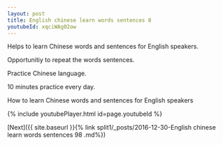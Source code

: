 ```yaml
---
layout: post
title: English chinese learn words sentences 8 
youtubeId: xqciWAg02ow
---
```

 
 
Helps to learn Chinese words and sentences for English speakers.

Opportunitiy to repeat the words sentences. 

Practice Chinese language. 
 
10 minutes practice every day. 
 
How to learn Chinese words and sentences for English speakers 
 
{% include youtubePlayer.html id=page.youtubeId %}
 
 
[Next]({{ site.baseurl }}{% link  split1/_posts/2016-12-30-English chinese learn words sentences 98 .md%})
 
